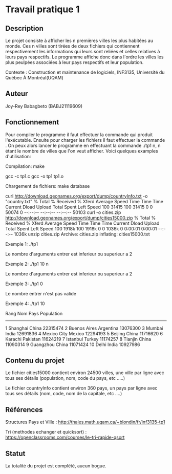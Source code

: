 # Travail pratique 1

## Description

Le projet consiste à afficher les n premières villes les plus habitées au monde. Ces n villes sont tirées de deux fichiers qui contiennent respectivement les informations qui leurs sont reliées et celles relatives à leurs pays respectifs. Le programme affiche donc dans l'ordre les villes les plus peulpées associées à leur pays respectifs et leur population.

Contexte : Construction et maintenance de logiciels, INF3135, Université du Québec À Montréal(UQAM)

## Auteur

Joy-Rey Babagbeto (BABJ21119609)

## Fonctionnement

Pour compiler le programme il faut effectuer la commande <make> qui produit l'exécutable. Ensuite pour charger les fichiers il faut effectuer la commande <make database>. On peux alors lancer le programme en effectuant la commande ./tp1 n, n étant le nombre de villes que l'on veut afficher. Voici quelques examples d'utilisation:

Compilation:
make

gcc -c tp1.c
gcc -o tp1 tp1.o

Chargement de fichiers:
make database

curl http://download.geonames.org/export/dump/countryInfo.txt -o "country.txt"
% Total    % Received % Xferd  Average Speed   Time    Time     Time  Current
Dload  Upload   Total   Spent    Left  Speed
100 31415  100 31415    0     0  50074      0 --:--:-- --:--:-- --:--:-- 50103
curl -o cities.zip http://download.geonames.org/export/dump/cities15000.zip
% Total    % Received % Xferd  Average Speed   Time    Time     Time  Current
Dload  Upload   Total   Spent    Left  Speed
100 1918k  100 1918k    0     0  1036k      0  0:00:01  0:00:01 --:--:-- 1036k
unzip cities.zip
Archive:  cities.zip
inflating: cities15000.txt 

Exemple 1:
./tp1

Le nombre d'arguments entrer est inferieur ou superieur a 2

Exemple 2:
./tp1 10 n

Le nombre d'arguments entrer est inferieur ou superieur a 2

Exemple 3:
./tp1 0

Le nombre entrer n'est pas valide

Exemple 4:
./tp1 10

Rang    Nom                                                Pays                                               Population
----    ---                                                ----                                               ---------- 
   1    Shanghai                                           China                                                22315474
   2    Buenos Aires                                       Argentina                                            13076300
   3    Mumbai                                             India                                                12691836
   4    Mexico City                                        Mexico                                               12294193
   5    Beijing                                            China                                                11716620
   6    Karachi                                            Pakistan                                             11624219
   7    Istanbul                                           Turkey                                               11174257
   8    Tianjin                                            China                                                11090314
   9    Guangzhou                                          China                                                11071424
  10    Delhi                                              India                                                10927986

## Contenu du projet

Le fichier cities15000 contient environ 24500 villes, une ville par ligne avec tous ses détails (population, nom, code du pays, etc .....)

Le fichier countryInfo contient environ 360 pays, un pays par ligne avec tous ses détails (nom, code, nom de la capitale, etc ....)

## Références

Structures Pays et Ville : http://thales.math.uqam.ca/~blondin/fr/inf3135-tp1

Tri (methodes echanger et quicksort) : https://openclassrooms.com/courses/le-tri-rapide-qsort

## Statut

La totalité du projet est complèté, aucun bogue.
